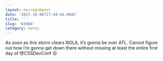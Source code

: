 ```yaml
---
layout: micropubpost
date: '2017-10-06T17:44:44.068Z'
title: ''
slug: '63884'
category: notes
---
```

As soon as this storm clears NOLA, it’s gonna be over ATL. Cannot figure out how I’m gonna get down there without missing at least the entire first day of @CSSDevConf 😣 
